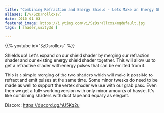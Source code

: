 ```yaml
---
title: "Combining Refraction and Energy Shield - Lets Make an Energy Shield - Part 3"
aliases: [/v/SzDsrollcxs/]
date: 2018-01-03
featured_image: https://i.ytimg.com/vi/SzDsrollcxs/mqdefault.jpg
tags: [ shader,unity3d ]

---
```


{{% youtube id="SzDsrollcxs" %}}

Shields up! Let's expand on our shield shader by merging our refraction shader and our existing energy shield shader together. This will allow us to get a refractive shader with energy pulses that can be emitted from it.

This is a simple merging of the two shaders which will make it possible to refract and emit pulses at the same time. Some minor tweaks do need to be made as well to support the vertex shader we use with our grab pass. Even then we get a fully working version with only minor amounts of hassle. It's like combining shaders with duct tape and equally as elegant.

Discord: https://discord.gg/hU5Kq2u